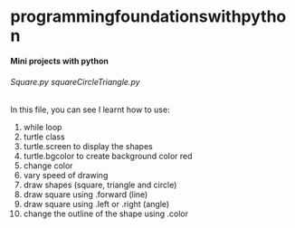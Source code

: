 # programmingfoundationswithpython
**Mini projects with python**

###### Square.py squareCircleTriangle.py #######

In this file, you can see I learnt how to use: 
1. while loop
2. turtle class
3. turtle.screen to display the shapes
4. turtle.bgcolor to create background color red
5. change color
6. vary speed of drawing
7. draw shapes (square, triangle and circle)
8. draw square using .forward (line)
9. draw square using .left or .right (angle)
10. change the outline of the shape using .color
